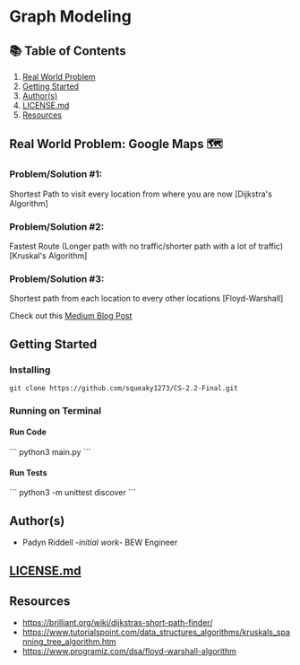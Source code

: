 # Graph Modeling

## 📚 Table of Contents

1. [Real World Problem](#real-world-problem)
2. [Getting Started](#getting-started)
3. [Author(s)](#author(s))
3. [LICENSE.md](#license.md)
4. [Resources](#resources)

## Real World Problem: Google Maps 🗺️

### Problem/Solution #1: 
<p>Shortest Path to visit every location from where you are now [Dijkstra's Algorithm]</p>

### Problem/Solution #2: 
<p>Fastest Route (Longer path with no traffic/shorter path with a lot of traffic) [Kruskal's Algorithm]</p>

### Problem/Solution #3: 
<p>Shortest path from each location to every other locations [Floyd-Warshall]</p>

Check out this [Medium Blog Post](https://medium.com/@pjriddell22)

## Getting Started
### Installing
```
git clone https://github.com/squeaky1273/CS-2.2-Final.git
```

### Running on Terminal
<h4>Run Code</h4>
```
python3 main.py
```
<h4>Run Tests</h4>
```
python3 -m unittest discover
```

## Author(s)
- Padyn Riddell -<i>initial work</i>- BEW Engineer

## [LICENSE.md](https://github.com/squeaky1273/CS-2.2-Final/blob/master/LICENSE)

## Resources
- https://brilliant.org/wiki/dijkstras-short-path-finder/
- https://www.tutorialspoint.com/data_structures_algorithms/kruskals_spanning_tree_algorithm.htm
- https://www.programiz.com/dsa/floyd-warshall-algorithm

